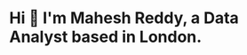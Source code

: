 #                                                              Hi 👋 I'm Mahesh Reddy, a Data Analyst based in London.
